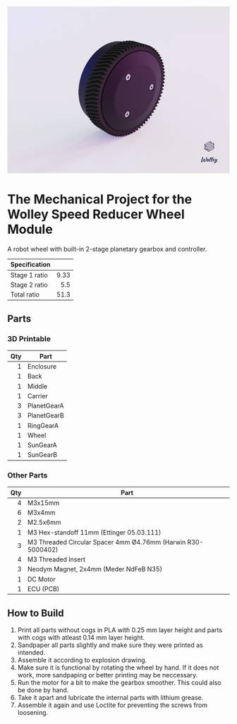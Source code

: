 
![Wolley Wheel](wolley_wheel.png)

The Mechanical Project for the Wolley Speed Reducer Wheel Module
================================================================

A robot wheel with built-in 2-stage planetary gearbox and controller.

| Specification |      |
| ------------- | ----:|
| Stage 1 ratio | 9.33 |
| Stage 2 ratio |  5.5 |
| Total ratio   | 51.3 |

Parts
-----

### 3D Printable

| Qty | Part        |
| ---:| ----------- |
|   1 | Enclosure   |
|   1 | Back        |
|   1 | Middle      |
|   1 | Carrier     |
|   3 | PlanetGearA |
|   3 | PlanetGearB |
|   1 | RingGearA   |
|   1 | Wheel       |
|   1 | SunGearA    |
|   1 | SunGearB    |

### Other Parts

| Qty | Part                                                         |
| ---:| ------------------------------------------------------------ |
|   4 | M3x15mm                                                      |
|   6 | M3x4mm                                                       |
|   2 | M2.5x6mm                                                     |
|   1 | M3 Hex-standoff 11mm (Ettinger 05.03.111)                    |
|   3 | M3 Threaded Circular Spacer 4mm Ø4.76mm (Harwin R30-5000402) |
|   4 | M3 Threaded Insert                                           |
|   3 | Neodym Magnet, 2x4mm (Meder NdFeB N35)                       |
|   1 | DC Motor                                                     |
|   1 | ECU (PCB)                                                    |

How to Build
------------

1. Print all parts without cogs in PLA with 0.25 mm layer height and parts
   with cogs with atleast 0.14 mm layer height.
2. Sandpaper all parts slightly and make sure they were printed as intended.
3. Assemble it according to explosion drawing. 
4. Make sure it is functional by rotating the wheel by hand. If it does not
   work, more sandpaping or better printing may be neccessary.
5. Run the motor for a bit to make the gearbox smoother. This could also be
   done by hand.
6. Take it apart and lubricate the internal parts with lithium grease.
7. Assemble it again and use Loctite for preventing the screws from loosening.
